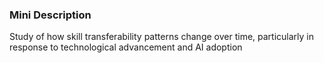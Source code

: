 ### Mini Description

Study of how skill transferability patterns change over time, particularly in response to technological advancement and AI adoption

